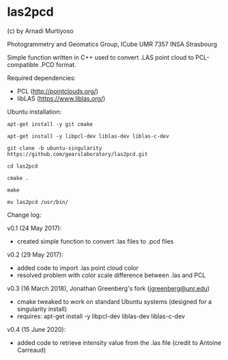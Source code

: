 # las2pcd
(c) by Arnadi Murtiyoso

Photogrammetry and Geomatics Group, ICube UMR 7357 INSA Strasbourg

Simple function written in C++ used to convert .LAS point cloud to PCL-compatible .PCD format.

Required dependencies:
- PCL (http://pointclouds.org/)
- libLAS (https://www.liblas.org/)

Ubuntu installation:
	
	apt-get install -y git cmake
	
	apt-get install -y libpcl-dev liblas-dev liblas-c-dev
	
	git clone -b ubuntu-singularity https://github.com/gearslaboratory/las2pcd.git
	
	cd las2pcd
	
	cmake .
	
	make
	
	mv las2pcd /usr/bin/

Change log:

v0.1 (24 May 2017):
- created simple function to convert .las files to .pcd files

v0.2 (29 May 2017):
- added code to import .las point cloud color
- resolved problem with color scale difference between .las and PCL

v0.3 (16 March 2018), Jonathan Greenberg's fork (jgreenberg@unr.edu)
- cmake tweaked to work on standard Ubuntu systems (designed for a singularity install)
- requires:
apt-get install -y libpcl-dev liblas-dev liblas-c-dev

v0.4 (15 June 2020):
- added code to retrieve intensity value from the .las file (credit to Antoine Carreaud)
